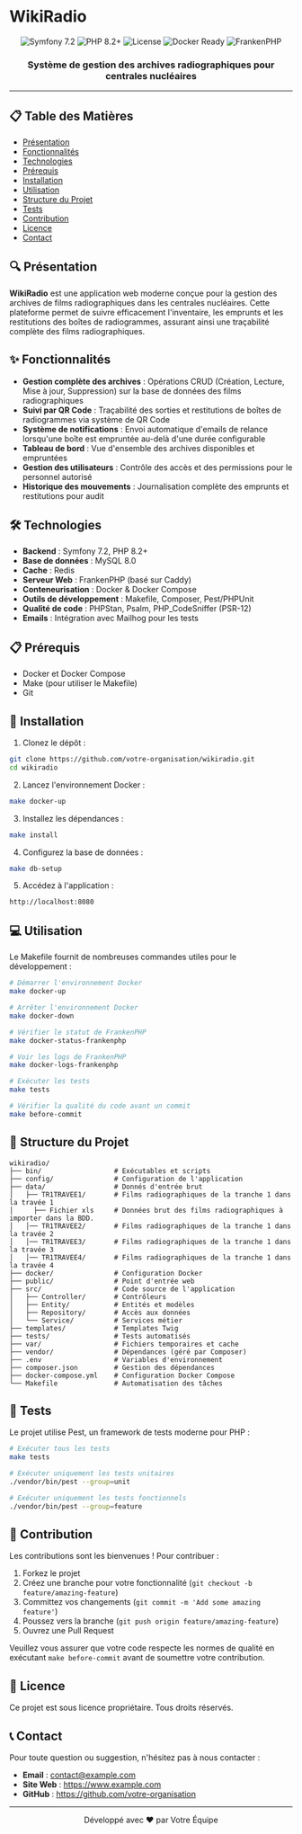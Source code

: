 # WikiRadio

<div align="center">
  <img src="https://img.shields.io/badge/Symfony-7.2-green" alt="Symfony 7.2">
  <img src="https://img.shields.io/badge/PHP-8.2+-blue" alt="PHP 8.2+">
  <img src="https://img.shields.io/badge/License-Proprietary-red" alt="License">
  <img src="https://img.shields.io/badge/Docker-Ready-blue" alt="Docker Ready">
  <img src="https://img.shields.io/badge/FrankenPHP-Powered-purple" alt="FrankenPHP">
</div>

<div align="center">
  <h3>Système de gestion des archives radiographiques pour centrales nucléaires</h3>
</div>

---

## 📋 Table des Matières

- [Présentation](#présentation)
- [Fonctionnalités](#fonctionnalités)
- [Technologies](#technologies)
- [Prérequis](#prérequis)
- [Installation](#installation)
- [Utilisation](#utilisation)
- [Structure du Projet](#structure-du-projet)
- [Tests](#tests)
- [Contribution](#contribution)
- [Licence](#licence)
- [Contact](#contact)

## 🔍 Présentation

**WikiRadio** est une application web moderne conçue pour la gestion des archives de films radiographiques dans les centrales nucléaires. Cette plateforme permet de suivre efficacement l'inventaire, les emprunts et les restitutions des boîtes de radiogrammes, assurant ainsi une traçabilité complète des films radiographiques.

## ✨ Fonctionnalités

- **Gestion complète des archives** : Opérations CRUD (Création, Lecture, Mise à jour, Suppression) sur la base de données des films radiographiques
- **Suivi par QR Code** : Traçabilité des sorties et restitutions de boîtes de radiogrammes via système de QR Code
- **Système de notifications** : Envoi automatique d'emails de relance lorsqu'une boîte est empruntée au-delà d'une durée configurable
- **Tableau de bord** : Vue d'ensemble des archives disponibles et empruntées
- **Gestion des utilisateurs** : Contrôle des accès et des permissions pour le personnel autorisé
- **Historique des mouvements** : Journalisation complète des emprunts et restitutions pour audit

## 🛠️ Technologies

- **Backend** : Symfony 7.2, PHP 8.2+
- **Base de données** : MySQL 8.0
- **Cache** : Redis
- **Serveur Web** : FrankenPHP (basé sur Caddy)
- **Conteneurisation** : Docker & Docker Compose
- **Outils de développement** : Makefile, Composer, Pest/PHPUnit
- **Qualité de code** : PHPStan, Psalm, PHP_CodeSniffer (PSR-12)
- **Emails** : Intégration avec Mailhog pour les tests

## 📋 Prérequis

- Docker et Docker Compose
- Make (pour utiliser le Makefile)
- Git

## 🚀 Installation

1. Clonez le dépôt :

```bash
git clone https://github.com/votre-organisation/wikiradio.git
cd wikiradio
```

2. Lancez l'environnement Docker :

```bash
make docker-up
```

3. Installez les dépendances :

```bash
make install
```

4. Configurez la base de données :

```bash
make db-setup
```

5. Accédez à l'application :

```
http://localhost:8080
```

## 💻 Utilisation

Le Makefile fournit de nombreuses commandes utiles pour le développement :

```bash
# Démarrer l'environnement Docker
make docker-up

# Arrêter l'environnement Docker
make docker-down

# Vérifier le statut de FrankenPHP
make docker-status-frankenphp

# Voir les logs de FrankenPHP
make docker-logs-frankenphp

# Exécuter les tests
make tests

# Vérifier la qualité du code avant un commit
make before-commit
```

## 📁 Structure du Projet

```text
wikiradio/
├── bin/                  # Exécutables et scripts
├── config/               # Configuration de l'application
├── data/                 # Donnés d'entrée brut 
│   ├── TR1TRAVEE1/       # Films radiographiques de la tranche 1 dans la travée 1
│     ├── Fichier xls     # Données brut des films radiographiques à importer dans la BDD.
│   │── TR1TRAVEE2/       # Films radiographiques de la tranche 1 dans la travée 2
│   │── TR1TRAVEE3/       # Films radiographiques de la tranche 1 dans la travée 3
│   │── TR1TRAVEE4/       # Films radiographiques de la tranche 1 dans la travée 4
├── docker/               # Configuration Docker
├── public/               # Point d'entrée web
├── src/                  # Code source de l'application
│   ├── Controller/       # Contrôleurs
│   ├── Entity/           # Entités et modèles
│   ├── Repository/       # Accès aux données
│   └── Service/          # Services métier
├── templates/            # Templates Twig
├── tests/                # Tests automatisés
├── var/                  # Fichiers temporaires et cache
├── vendor/               # Dépendances (géré par Composer)
├── .env                  # Variables d'environnement
├── composer.json         # Gestion des dépendances
├── docker-compose.yml    # Configuration Docker Compose
└── Makefile              # Automatisation des tâches
```

## 🧪 Tests

Le projet utilise Pest, un framework de tests moderne pour PHP :

```bash
# Exécuter tous les tests
make tests

# Exécuter uniquement les tests unitaires
./vendor/bin/pest --group=unit

# Exécuter uniquement les tests fonctionnels
./vendor/bin/pest --group=feature
```

## 👥 Contribution

Les contributions sont les bienvenues ! Pour contribuer :

1. Forkez le projet
2. Créez une branche pour votre fonctionnalité (`git checkout -b feature/amazing-feature`)
3. Committez vos changements (`git commit -m 'Add some amazing feature'`)
4. Poussez vers la branche (`git push origin feature/amazing-feature`)
5. Ouvrez une Pull Request

Veuillez vous assurer que votre code respecte les normes de qualité en exécutant `make before-commit` avant de soumettre votre contribution.

## 📄 Licence

Ce projet est sous licence propriétaire. Tous droits réservés.

## 📞 Contact

Pour toute question ou suggestion, n'hésitez pas à nous contacter :

- **Email** : <contact@example.com>
- **Site Web** : <https://www.example.com>
- **GitHub** : <https://github.com/votre-organisation>

---

<div align="center">
  <p>Développé avec ❤️ par Votre Équipe</p>
</div>

